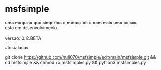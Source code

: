 # msfsimple
uma maquina que simplifica o metasploit e com mais uma coisas. <br>
esta em desenvolvimento. <br> <br>
versao: 0.12.BETA

#instalacao

git clone https://github.com/null070/msfsimple/edit/main/msfsimple.git && cd msfsimple && chmod +x msfsimples.py && python3 msfsimples.py
